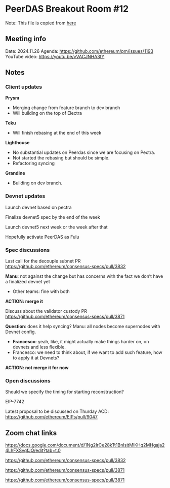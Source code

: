 # PeerDAS Breakout Room #12
Note: This file is copied from [here](https://docs.google.com/document/d/1Ng2IrCe28kTt1BnIsjtMlKHq2MHgaja24LhFXSvqfJQ/edit#heading=h.tubwqb51zcjq)

## Meeting info
Date: 2024.11.26
Agenda: https://github.com/ethereum/pm/issues/1193
YouTube video: https://youtu.be/vVACJNHA3tY

## Notes

### Client updates
**Prysm**
- Merging change from feature branch to dev branch
- Will building on the top of Electra

**Teku**
- Will finish rebasing at the end of this week

**Lighthouse**
- No substantial updates on Peerdas since we are focusing on Pectra.
- Not started the rebasing but should be simple.
- Refactoring syncing

**Grandine**
- Building on dev branch.

### Devnet updates

Launch devnet based on pectra

Finalize devnet5 spec by the end of the week

Launch devnet5 next week or the week after that

Hopefully activate PeerDAS as Fulu

### Spec discussions

Last call for the decouple subnet PR https://github.com/ethereum/consensus-specs/pull/3832 

**Manu**: not against the change but has concerns with the fact we don’t have a finalized devnet yet
- Other teams: fine with both

**ACTION: merge it**

Discuss about the validator custody PR https://github.com/ethereum/consensus-specs/pull/3871

**Question**: does it help syncing? Manu: all nodes become supernodes with Devnet config.
- **Francesco**: yeah, like, it might actually make things harder on, on devnets and less flexible. 
- Francesco: we need to think about, if we want to add such feature, how to apply it at Devnets?

**ACTION: not merge it for now**

### Open discussions

Should we specify the timing for starting reconstruction?

EIP-7742

Latest proposal to be discussed on Thurday ACD: https://github.com/ethereum/EIPs/pull/9047

## Zoom chat links

https://docs.google.com/document/d/1Ng2IrCe28kTt1BnIsjtMlKHq2MHgaja24LhFXSvqfJQ/edit?tab=t.0

https://github.com/ethereum/consensus-specs/pull/3832

https://github.com/ethereum/consensus-specs/pull/3871

https://github.com/ethereum/consensus-specs/pull/3871
